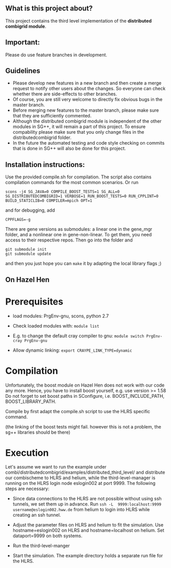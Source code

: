 What is this project about?
---------------------------
This project contains the third level implementation of the
__distributed combigrid module__. 

Important:
----------
Please do use feature branches in development.

Guidelines
---------
*  Please develop new features in a new branch and then create a merge request 
to notify other users about the changes. So everyone can check whether there are 
side-effects to other branches.
* Of course, you are still very welcome to directly fix obvious bugs in the 
master branch.
* Before merging new features to the master branch, please make sure that they
are sufficiently commented. 
* Although the distributed combigrid module is independent of the other modules
in SG++, it will remain a part of this project. To ensure compability please
make sure that you only change files in the distributedcombigrid folder. 
* In the future the automated testing and code style checking on commits that is 
done in SG++ will also be done for this project.

Installation instructions:
--------------------------
Use the provided compile.sh for compilation. The script also contains compilation
commands for the most common scenarios.
Or run
```
scons -j4 SG_JAVA=0 COMPILE_BOOST_TESTS=1 SG_ALL=0 SG_DISTRIBUTEDCOMBIGRID=1 VERBOSE=1 RUN_BOOST_TESTS=0 RUN_CPPLINT=0 BUILD_STATICLIB=0 COMPILER=mpich OPT=1
``` 
and for debugging, add
```
CPPFLAGS=-g
``` 

There are gene versions as submodules: a linear one in the gene_mgr folder, and 
a nonlinear one in gene-non-linear. To get them, you need access to their 
respective repos. Then go into the folder and

```
git submodule init
git submodule update
```
and then you just hope you can `make` it by adapting the local library flags ;)

On Hazel Hen
------------

# Prerequisites

* load modules: PrgEnv-gnu, scons, python 2.7

* Check loaded modules with:
  `module list`

* E.g. to change the default cray compiler to gnu:
  `module switch PrgEnv-cray PrgEnv-gnu`

* Allow dynamic linking:
  `export CRAYPE_LINK_TYPE=dynamic`

# Compilation

Unfortunately, the boost module on Hazel Hen does not work with our code any more.
Hence, you have to install boost yourself, e.g. use version >= 1.58
Do not forget to set boost paths in SConfigure, i.e. BOOST_INCLUDE_PATH, 
BOOST_LIBRARY_PATH.

Compile by first adapt the compile.sh script to use the HLRS specific command.

(the linking of the boost tests might fail. however this is not a problem, the
sg++ libraries should be there)

# Execution

Let's assume we want to run the example under
combi/distributedcombigrid/examples/distributed_third_level/ and distribute our
combischeme to HLRS and helium, while the third-level-manager is running on the
HLRS login node eslogin002 at port 9999. The following steps are necessary:

* Since data connections to the HLRS are not possible without using ssh tunnels,
  we set them up in advance. Run
  `ssh -L  9999:localhost:9999 username@eslogin002.hww.de` from helium to login
  into HLRS while creating an ssh tunnel.

* Adjust the parameter files on HLRS and helium to fit the simulation.
  Use hostname=eslogin002 on HLRS and hostname=localhost on helium. Set
  dataport=9999 on both systems.

* Run the third-level-manger

* Start the simulation. The example directory holds a separate run file for the HLRS. 
